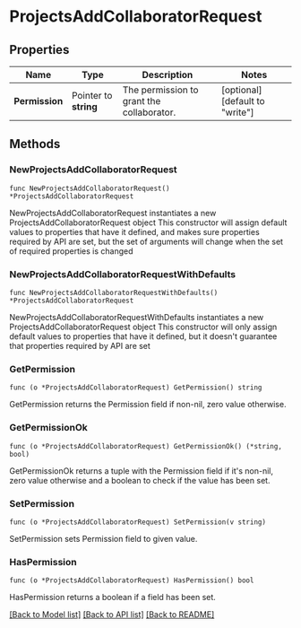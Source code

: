 # ProjectsAddCollaboratorRequest

## Properties

Name | Type | Description | Notes
------------ | ------------- | ------------- | -------------
**Permission** | Pointer to **string** | The permission to grant the collaborator. | [optional] [default to "write"]

## Methods

### NewProjectsAddCollaboratorRequest

`func NewProjectsAddCollaboratorRequest() *ProjectsAddCollaboratorRequest`

NewProjectsAddCollaboratorRequest instantiates a new ProjectsAddCollaboratorRequest object
This constructor will assign default values to properties that have it defined,
and makes sure properties required by API are set, but the set of arguments
will change when the set of required properties is changed

### NewProjectsAddCollaboratorRequestWithDefaults

`func NewProjectsAddCollaboratorRequestWithDefaults() *ProjectsAddCollaboratorRequest`

NewProjectsAddCollaboratorRequestWithDefaults instantiates a new ProjectsAddCollaboratorRequest object
This constructor will only assign default values to properties that have it defined,
but it doesn't guarantee that properties required by API are set

### GetPermission

`func (o *ProjectsAddCollaboratorRequest) GetPermission() string`

GetPermission returns the Permission field if non-nil, zero value otherwise.

### GetPermissionOk

`func (o *ProjectsAddCollaboratorRequest) GetPermissionOk() (*string, bool)`

GetPermissionOk returns a tuple with the Permission field if it's non-nil, zero value otherwise
and a boolean to check if the value has been set.

### SetPermission

`func (o *ProjectsAddCollaboratorRequest) SetPermission(v string)`

SetPermission sets Permission field to given value.

### HasPermission

`func (o *ProjectsAddCollaboratorRequest) HasPermission() bool`

HasPermission returns a boolean if a field has been set.


[[Back to Model list]](../README.md#documentation-for-models) [[Back to API list]](../README.md#documentation-for-api-endpoints) [[Back to README]](../README.md)


